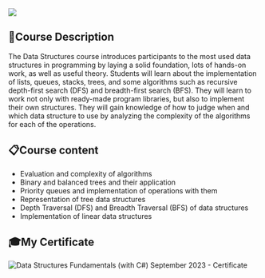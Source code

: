 <img src="https://capsule-render.vercel.app/api?type=waving&color=0:552586,100:a82da8&height=300&section=header&text=Data%20%Structures&fontSize=70&fontAlignY=25&desc=Fundamentals&descSize=70&descAlignY=50"/>

### <h2> 📑Course Description </h2>
The Data Structures course introduces participants to the most used data structures in programming by laying a solid foundation, lots of hands-on work, as well as useful theory. Students will learn about the implementation of lists, queues, stacks, trees, and some algorithms such as recursive depth-first search (DFS) and breadth-first search (BFS). They will learn to work not only with ready-made program libraries, but also to implement their own structures. They will gain knowledge of how to judge when and which data structure to use by analyzing the complexity of the algorithms for each of the operations.

### <h2> 📋Course content </h2>
- Evaluation and complexity of algorithms
- Binary and balanced trees and their application
- Priority queues and implementation of operations with them
- Representation of tree data structures
- Depth Traversal (DFS) and Breadth Traversal (BFS) of data structures
- Implementation of linear data structures

### <h2> 🎓My Certificate </h2>
![Data Structures Fundamentals (with C#) September 2023 - Certificate](https://github.com/viktordanchev/SoftUni-Courses/assets/115632936/8b6e9111-4989-4ebc-b817-34f07524a637)
